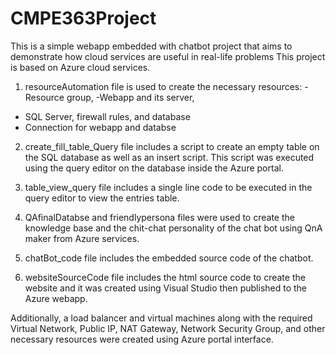 # CMPE363Project
This is a simple webapp embedded with chatbot project that aims to demonstrate how cloud services are useful in real-life problems
This project is based on Azure cloud services. 

1) resourceAutomation file is used to create the necessary resources:
-Resource group, 
-Webapp and its server,
- SQL Server, firewall rules, and database 
- Connection for webapp and databse

2) create_fill_table_Query file includes a script to create an empty table on the SQL database as well as an insert script. This script was executed using the query editor on the database inside the Azure portal.

3) table_view_query file includes a single line code to be executed in the query editor to view the entries table.

4) QAfinalDatabse and friendlypersona files were used to create the knowledge base and the chit-chat personality of the chat bot using QnA maker from Azure services.

5) chatBot_code file includes the embedded source code of the chatbot.

6) websiteSourceCode file includes the html source code to create the website and it was created using Visual Studio then published to the Azure webapp.

Additionally, a load balancer and virtual machines along with the required Virtual Network,  Public IP, NAT Gateway, Network Security Group, and other necessary resources were created using Azure portal interface.
